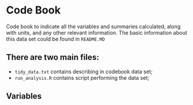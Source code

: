 # Code Book

Code book to indicate all the variables and summaries calculated, along with units, and any other relevant information.
The basic information about this data set could be found in `README.MD`

## There are two main files:
* `tidy_data.txt` contains describing in codebook data set;
* `run_analysis.R` contains script performing the data set;

## Variables
